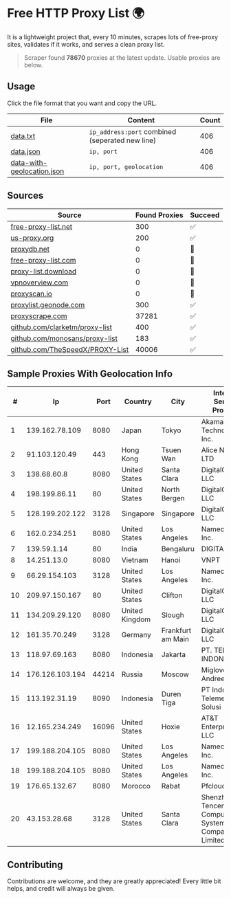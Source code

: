 
# Free HTTP Proxy List 🌍

It is a lightweight project that, every 10 minutes, scrapes lots of free-proxy sites, validates if it works, and serves a clean proxy list.


> Scraper found **78670** proxies at the latest update. Usable proxies are below.

## Usage

Click the file format that you want and copy the URL.


|File|Content|Count|
|----|-------|-----|
|[data.txt](https://raw.githubusercontent.com/themiralay/Proxy-List-World/master/data.txt)|`ip_address:port` combined (seperated new line)|406|
|[data.json](https://raw.githubusercontent.com/themiralay/Proxy-List-World/master/data.json)|`ip, port`|406|
|[data-with-geolocation.json](https://raw.githubusercontent.com/themiralay/Proxy-List-World/master/data-with-geolocation.json)|`ip, port, geolocation`|406|

## Sources

|Source|Found Proxies|Succeed|
|------|-------------|-------|
|[free-proxy-list.net](https://free-proxy-list.net)|300|✅|
|[us-proxy.org](https://www.us-proxy.org)|200|✅|
|[proxydb.net](http://proxydb.net)|0|🚫|
|[free-proxy-list.com](https://free-proxy-list.com/?page=&port=&type%5B%5D=http&type%5B%5D=https&up_time=0&search=Search)|0|🚫|
|[proxy-list.download](https://www.proxy-list.download/HTTP)|0|🚫|
|[vpnoverview.com](https://vpnoverview.com/privacy/anonymous-browsing/free-proxy-servers)|0|🚫|
|[proxyscan.io](https://www.proxyscan.io)|0|🚫|
|[proxylist.geonode.com](https://proxylist.geonode.com/api/proxy-list?limit=300&page=1&sort_by=lastChecked&sort_type=desc&protocols=http,https)|300|✅|
|[proxyscrape.com](https://api.proxyscrape.com/v2/?request=displayproxies&protocol=http&timeout=10000&country=all&ssl=all&anonymity=all)|37281|✅|
|[github.com/clarketm/proxy-list](https://raw.githubusercontent.com/clarketm/proxy-list/master/proxy-list-raw.txt)|400|✅|
|[github.com/monosans/proxy-list](https://raw.githubusercontent.com/monosans/proxy-list/main/proxies/http.txt)|183|✅|
|[github.com/TheSpeedX/PROXY-List](https://raw.githubusercontent.com/TheSpeedX/PROXY-List/master/http.txt)|40006|✅|


## Sample Proxies With Geolocation Info

|#|Ip|Port|Country|City|Internet Service Provider|
|-|--|----|-------|----|-------------------------|
|1|139.162.78.109|8080|Japan|Tokyo|Akamai Technologies, Inc.|
|2|91.103.120.49|443|Hong Kong|Tsuen Wan|Alice Networks LTD|
|3|138.68.60.8|8080|United States|Santa Clara|DigitalOcean, LLC|
|4|198.199.86.11|80|United States|North Bergen|DigitalOcean, LLC|
|5|128.199.202.122|3128|Singapore|Singapore|DigitalOcean, LLC|
|6|162.0.234.251|8080|United States|Los Angeles|Namecheap, Inc.|
|7|139.59.1.14|80|India|Bengaluru|DIGITALOCEAN|
|8|14.251.13.0|8080|Vietnam|Hanoi|VNPT|
|9|66.29.154.103|3128|United States|Los Angeles|Namecheap, Inc.|
|10|209.97.150.167|80|United States|Clifton|DigitalOcean, LLC|
|11|134.209.29.120|8080|United Kingdom|Slough|DigitalOcean, LLC|
|12|161.35.70.249|3128|Germany|Frankfurt am Main|DigitalOcean, LLC|
|13|118.97.69.163|8080|Indonesia|Jakarta|PT. TELKOM INDONESIA|
|14|176.126.103.194|44214|Russia|Moscow|Miglovets Egor Andreevich|
|15|113.192.31.19|8090|Indonesia|Duren Tiga|PT Indo Telemedia Solusi|
|16|12.165.234.249|16096|United States|Hoxie|AT&T Enterprises, LLC|
|17|199.188.204.105|8080|United States|Los Angeles|Namecheap, Inc.|
|18|199.188.204.105|8080|United States|Los Angeles|Namecheap, Inc.|
|19|176.65.132.67|8080|Morocco|Rabat|Pfcloud UG|
|20|43.153.28.68|3128|United States|Santa Clara|Shenzhen Tencent Computer Systems Company Limited|



## Contributing

Contributions are welcome, and they are greatly appreciated! Every
little bit helps, and credit will always be given.

